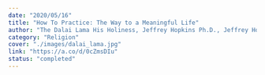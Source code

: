 ```yaml
---
date: "2020/05/16"
title: "How To Practice: The Way to a Meaningful Life"
author: "The Dalai Lama His Holiness, Jeffrey Hopkins Ph.D., Jeffrey Hopkins"
category: "Religion"
cover: "./images/dalai_lama.jpg"
link: "https://a.co/d/0cZmsDIu"
status: "completed"
---
```

